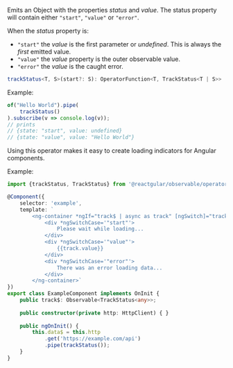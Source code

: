 Emits an Object with the properties *status* and *value*. The status property
will contain either `"start"`, `"value"` or `"error"`.

When the *status* property is:

- `"start"` the *value* is the first parameter or *undefined*. This is always the *first* emitted value.
- `"value"` the *value* property is the outer observable value.
- `"error"` the *value* is the caught error.

```typescript
trackStatus<T, S>(start?: S): OperatorFunction<T, TrackStatus<T | S>>
```

Example:

```typescript
of("Hello World").pipe(
    trackStatus()
).subscribe(v => console.log(v));
// prints 
// {state: "start", value: undefined}
// {state: "value", value: "Hello World"}
```

Using this operator makes it easy to create loading indicators
for Angular components.

Example:

```typescript
import {trackStatus, TrackStatus} from '@reactgular/observable/operators';

@Component({
    selector: 'example',
    template: `
        <ng-container *ngIf="track$ | async as track" [ngSwitch]="track.status">
            <div *ngSwitchCase='"start"'>
                Please wait while loading...
            </div>
            <div *ngSwitchCase='"value"'>
                {{track.value}}
            </div>
            <div *ngSwitchCase='"error"'>
                There was an error loading data...
            </div>
        </ng-container>`
})
export class ExampleComponent implements OnInit {
    public track$: Observable<TrackStatus<any>>;
   
    public constructor(private http: HttpClient) { }
   
    public ngOnInit() {
        this.data$ = this.http
            .get('https://example.com/api')
            .pipe(trackStatus());    
    }
}
```
